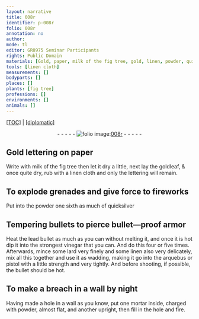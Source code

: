 ```yaml
---
layout: narrative
title: 008r
identifier: p-008r
folio: 008r
annotation: no
author:
mode: tl
editor: GR8975 Seminar Participants
rights: Public Domain
materials: [Gold, paper, milk of the fig tree, gold, linen, powder, quicksilver, lead, vinegar, lard]
tools: [linen cloth]
measurements: []
bodyparts: []
places: []
plants: [fig tree]
professions: []
environments: []
animals: []
---
```


<p><a href="{{ site.baseurl }}/translation/">[TOC]</a> | <a href="{{ site.baseurl }}/_texts/p-008r_tc.md/">[diplomatic]</a></p><div class="folio" align="center">- - - - - <a href="http://gallica.bnf.fr/ark:/12148/btv1b10500001g/f21.image" target="_blank"><img src="https://cu-mkp.github.io/2017-workshop-edition/assets/photo-icon.png" alt="folio image: " style="display:inline-block; margin-bottom:-3px;"/>008r</a> - - - - - </div>  
  

## <span class="m">Gold</span> lettering on <span class="m">paper</span>

 
Write with <span class="m">milk of the <span class="pa">fig tree</span></span> then let it dry a little, next lay the <span class="m">gold</span>leaf, & once quite dry, rub with a <span class="tl"><span class="m">linen</span> cloth</span> and only the lettering will remain.
 
 
  

## To explode grenades and give force to fireworks

 
Put into the <span class="m">powder</span> one sixth as much of <span class="m">quicksilver</span>
 
 
  

## Tempering bullets to pierce bullet—proof armor

 
Heat the <span class="m">lead</span> bullet as much as you can without melting it, and once it is hot dip it into the strongest <span class="m">vinegar</span> that you can. And do this four or five times. Afterwards, mince some <span class="m">lard</span> very finely and some <span class="m">linen</span> also very delicately, mix all this together and use it as wadding, making it go into the arquebus or pistol with a little strength and very tightly. And before shooting, if possible, the bullet should be hot.
 
 
  

## To make a breach in a wall by night

 
Having made a hole in a wall as you know, put one mortar inside, charged with <span class="m">powder</span>, almost flat, and another upright, then fill in the hole and fire.
 

